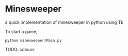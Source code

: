 Minesweeper
===========

a quick implementation of minesweeper in python using Tk


To start a game,

    python minesweeper/Main.py
    


TODO: colours
